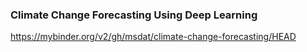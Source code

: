 ### Climate Change Forecasting Using Deep Learning

https://mybinder.org/v2/gh/msdat/climate-change-forecasting/HEAD
